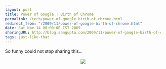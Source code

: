 ```yaml
---
layout: post
title: Power of Google | Birth of Chrome
permalink: /tech/power-of-google-birth-of-chrome.html
redirect_from: "/2009/11/power-of-google-birth-of-chrome.html"
date: Sat Nov 14 08:00:00 IST 2009
sharingURL: http://blog.sangupta.com/2009/11/power-of-google-birth-of-chrome.html
tags: just-like-that
---
```

<div align="justify">
    So funny could not stop sharing this...
    <br>
    <br>
    <div class="separator" style="clear: both; text-align: center;">
        <a href="http://1.bp.blogspot.com/_Igofzvi0TDM/Svw8cJKW0kI/AAAAAAAAFAo/sRWbsfTN1OM/s1600-h/power_of_google.jpg" imageanchor="1" style="margin-left: 1em; margin-right: 1em;"><img border="0" src="http://1.bp.blogspot.com/_Igofzvi0TDM/Svw8cJKW0kI/AAAAAAAAFAo/sRWbsfTN1OM/s320/power_of_google.jpg"></a>
        <br>
    </div>
    <br>
</div>

